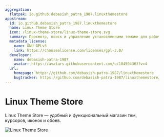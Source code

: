 ```yaml
---
aggregation:
  flatpak: io.github.debasish_patra_1987.linuxthemestore
appstream:
  id: io.github.debasish_patra_1987.linuxthemestore
  name: Linux Theme Store
  icon: /linux-theme-store/linux-theme-store.svg
  summary: Просмотр, поиск и управление установленными темами для рабочего стола
  metadata_license:
    name: GNU GPLv3
    link: https://choosealicense.com/licenses/gpl-3.0/
  developer:
    name: debasish-patra-1987
    avatar: https://avatars.githubusercontent.com/u/184594363?v=4
  url:
    homepage: https://github.com/debasish-patra-1987/linuxthemestore
    bugtracker: https://github.com/debasish-patra-1987/linuxthemestore/issues
---
```


# Linux Theme Store

Linux Theme Store — удобный и функциональный магазин тем, курсоров, иконок и обоев.

![Linux Theme Store](/linux-theme-store/linux-theme-store-1.png)

<!--@include: @apps/.parts/install/content-flatpak.md-->
